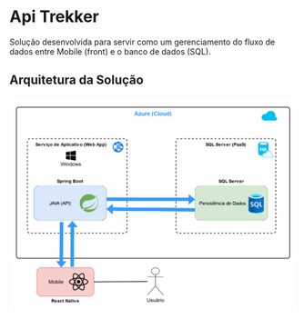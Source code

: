 # Api Trekker
Solução desenvolvida para servir como um gerenciamento do fluxo de dados entre Mobile (front) e o banco de dados (SQL).

## Arquitetura da Solução
<img src="cg3_api_trekker.png">
